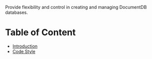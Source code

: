 Provide flexibility and control in creating and managing DocumentDB databases.

# Table of Content

* [Introduction](./INTRODUCTION.md)
* [Code Style](./CODESTYLE.md)

